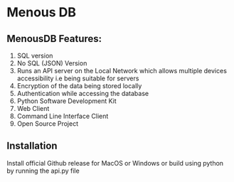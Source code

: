 # Menous DB

## MenousDB Features:

1. SQL version
2. No SQL (JSON) Version
3. Runs an API server on the Local Network which allows multiple devices accessibility i.e being suitable for servers
4. Encryption of the data being stored locally
5. Authentication while accessing the database
6. Python Software Development Kit
7. Web Client
8. Command Line Interface Client
9. Open Source Project


## Installation
Install official Github release for MacOS or Windows
or build using python by running the api.py file

